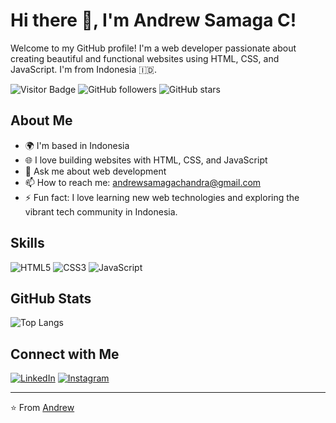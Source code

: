 # Hi there 👋, I'm Andrew Samaga C!

Welcome to my GitHub profile! I'm a web developer passionate about creating beautiful and functional websites using HTML, CSS, and JavaScript. I'm from Indonesia 🇮🇩.

![Visitor Badge](https://visitor-badge.laobi.icu/badge?page_id=4druux.4druux)
![GitHub followers](https://img.shields.io/github/followers/4druux?label=Follow&style=social)
![GitHub stars](https://img.shields.io/github/stars/4druux?affiliations=OWNER%2CCOLLABORATOR&style=social)

## About Me

- 🌍 I'm based in Indonesia
- 🌐 I love building websites with HTML, CSS, and JavaScript
- 💬 Ask me about web development
- 📫 How to reach me: andrewsamagachandra@gmail.com
- ⚡ Fun fact: I love learning new web technologies and exploring the vibrant tech community in Indonesia.

## Skills

![HTML5](https://img.shields.io/badge/-HTML5-E34F26?style=flat-square&logo=html5&logoColor=white)
![CSS3](https://img.shields.io/badge/-CSS3-1572B6?style=flat-square&logo=css3)
![JavaScript](https://img.shields.io/badge/-JavaScript-F7DF1E?style=flat-square&logo=javascript&logoColor=black)

## GitHub Stats

![Top Langs](https://github-readme-stats.vercel.app/api/top-langs/?username=seanraafs&layout=compact&theme=radical)

## Connect with Me

[![LinkedIn](https://img.shields.io/badge/-LinkedIn-0077B5?style=flat-square&logo=linkedin&logoColor=white)](https://www.linkedin.com/public-profile/settings?trk=d_flagship3_profile_self_view_public_profile)
[![Instagram](https://img.shields.io/badge/-Instagram-E4405F?style=flat-square&logo=instagram&logoColor=white)](https://www.instagram.com/andrew.smg/)

---

⭐️ From [Andrew](https://github.com/4druux)
